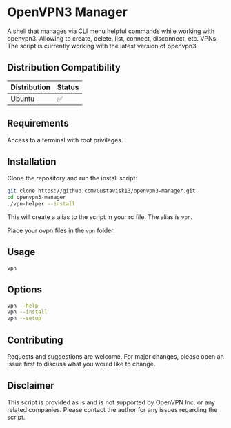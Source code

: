 # OpenVPN3 Manager

A shell that manages via CLI menu helpful commands while working with openvpn3. Allowing to create, delete, list, connect, disconnect, etc. VPNs.
The script is currently working with the latest version of openvpn3.

## Distribution Compatibility

| Distribution | Status |
| ------------ | ------ |
| Ubuntu       | ✅     |

## Requirements

Access to a terminal with root privileges.

## Installation

Clone the repository and run the install script:

```bash
git clone https://github.com/Gustavisk13/openvpn3-manager.git
cd openvpn3-manager
./vpn-helper --install
```

This will create a alias to the script in your rc file.
The alias is `vpn`.

Place your ovpn files in the `vpn` folder.

## Usage

```bash
vpn
```

## Options

```bash
vpn --help
vpn --install
vpn --setup
```

## Contributing

Requests and suggestions are welcome. For major changes, please open an issue first to discuss what you would like to change.

## Disclaimer

This script is provided as is and is not supported by OpenVPN Inc. or any related companies. Please contact the author for any issues regarding the script.
